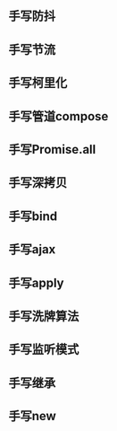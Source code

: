 ## 手写防抖

## 手写节流

## 手写柯里化

## 手写管道compose

## 手写Promise.all

## 手写深拷贝

## 手写bind

## 手写ajax

## 手写apply

## 手写洗牌算法

## 手写监听模式

## 手写继承


## 手写new
